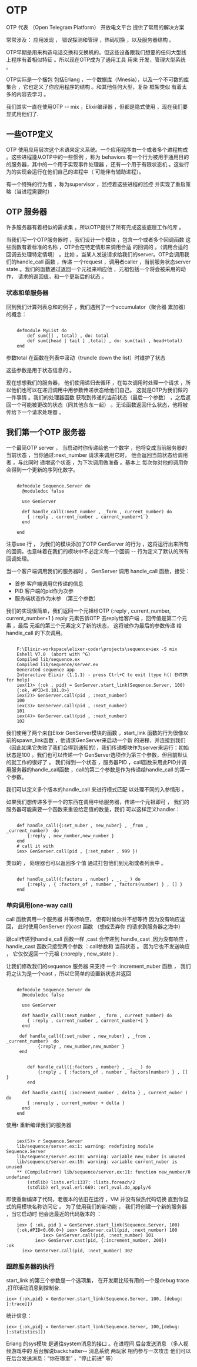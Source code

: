 OTP
============

OTP 代表 （Open Telegram Platform） 开放电文平台 提供了常用的解决方案

常常涉及： 应用发现 ， 错误探测和管理 ，热码切换 ，以及服务器结构 。

OTP早期是用来构造电话交换和交换机的。但这些设备跟我们想要的任何大型线上程序有着相似特征 。所以现在OTP成为了通用工具 用来
开发，管理大型系统 。

OTP实际是一个捆包 包括Erlang ，一个数据库（Mnesia），以及一个不可数的库集合 ，它也定义了你应用程序的结构 。和其他任何大型，复杂
框架类似 有着太多的内容去学习 。

我们其实一直在使用OTP -- mix ，Elixir编译器 ，但都是隐式使用 ，现在我们要显式用他们了.

## 一些OTP定义
OTP 使用应用层次这个术语来定义系统。一个应用程序由一个或者多个进程构成 。这些进程遵从OTP中的一些惯例 ，称为 behaviors
有一个行为被用于通用目的的服务器，其中的一个用于实现事件处理器 ，还有一个用于有限状态机 。这些行为的实现会运行在他们自己的进程中（
可能伴有辅助进程）。

有一个特殊的行为者 ，称为supervisor ，监控着这些进程的监控 并实现了重启策略（当进程需要时）

## OTP 服务器
许多服务器有着相似的需求集 。所以OTP提供了所有完成这些底层工作的库 。

当我们写一个OTP服务器时 ，我们设计一个模块 ，包含一个或者多个回调函数 这些函数有着标准的名称 ，OTP会在特定情形来调用合适
的回调的 。（调用合适的回调去处理特定情境） 。比如 ，当某人发送请求给我们的server。OTP会调用我们的handle_call 函数 ，传递
一个request ，调用者caller ，当前服务状态server state 。我们的函数通过返回一个元祖来响应他 ，元祖包括一个将会被采用的动作，
请求的返回值，和一个更新后的状态 。

### 状态和单服务器

回到我们计算列表总和的例子 ，我们遇到了一个accumulator（聚合器 累加器）的概念：
~~~
    
    defmodule MyList do
        def sum([] , total) , do: total
        def sum([head | tail ] ,total) , do: sum(tail , head+total)
    end 
~~~
参数total 在函数在列表中滚动（trundle down the list）时维护了状态

这些参数是用于状态信息的 。

现在想想我们的服务器， 他们使用递归去循环 ，在每次调用时处理一个请求 ，所以他们也可以在递归调用中用参数传递状态给他们自己。
这就是OTP为我们做的一件事情 。我们的处理器函数 获取到传递的当前状态（最后一个参数） ，之后返回一个可能被更改的状态（同其他东东一起）
。无论函数返回什么状态，他将被传给下一个请求处理器 。

## 我们第一个OTP 服务器

一个最简OTP server ， 当启动时你传递给他一个数字 ，他将变成当前服务器的当前状态 ，当你通过:next_number 请求来调用它时，
他会返回当前状态给调用者 ，与此同时 递增这个状态 ，为下次调用做准备 。基本上 每次你对他的调用你会得到一个更新的序列化数字。

~~~
    
    defmodule Sequence.Server do
      @moduledoc false
    
      use GenServer
    
      def handle_call(:next_number , _form , current_number) do
        { :reply , current_number , current_number+1 }
      end
    
    end

~~~
注意use 行  ， 为我们的模块添加了OTP GenServer 的行为 ，这将运行出来所有的回调，也意味着在我们的模块中不必定义每一个回调
-- 行为定义了默认的所有回调处理。

当一个客户端调用我们的服务器时 ， GenServer 调用 handle_call 函数，接受：
- 首参 客户端调用它传递的信息
- PID 客户端的pid作为次参
- 服务端状态作为末参 （第三个参数）

我们的实现很简单，我们返回一个元祖给OTP
{:reply , current_number, current_number+1 }
reply 元素告诉OTP 去reply给客户端 ，回传值是第二个元素 ，最后 元祖的第三个元素定义了新的状态， 这将被作为最后的参数传递
给handle_call 的下次调用。

~~~
    
    F:\Elixir-workspace\elixer-coder\projects\sequence>iex -S mix
    Eshell V7.0  (abort with ^G)
    Compiled lib/sequence.ex
    Compiled lib/sequence/server.ex
    Generated sequence app
    Interactive Elixir (1.1.1) - press Ctrl+C to exit (type h() ENTER for help)
    iex(1)> {:ok , pid} = GenServer.start_link(Sequence.Server, 100)
    {:ok, #PID<0.101.0>}
    iex(2)> GenServer.call(pid , :next_number)
    100
    iex(3)> GenServer.call(pid , :next_number)
    101
    iex(4)> GenServer.call(pid , :next_number)
    102

~~~
我们使用了两个来自Elixir GenServer模块的函数 ，start_link 函数的行为很像以前的spawn_link函数 ，他请求GenServer来启动一个新
的进程，并连接到我们（因此如果它失败了我们会得到通知的），我们传递模块作为server来运行：初始状态是100 。我们也可以传递一个
GenServer选项作为第三个参数，但目前默认的就工作的很好了 。
我们得到一个状态 ，服务器PID ，call函数采用此PID并调用服务器的handle_call函数 ，call的第二个参数是作为传递给handle_call
的第一个参数。

我们可以定义多个版本的handle_call 来进行模式匹配 以处理不同的入参情形 。

如果我们想传递多于一个的东西在调用中给服务器，传递一个元祖即可 ， 我们的服务器可能需要一个函数来重设给定值的数量，我们
可以这样定义handler：
~~~

    def handle_call({:set_nuber , new_nuber} , _from , _current_number)  do
        {:reply , new_number,new_number }
    end 
    # call it with 
    iex> GenServer.call(pid , {:set_nuber , 999 })
~~~
类似的 ， 处理器也可以返回多个值 通过打包他们到元祖或者列表中 。

~~~
    
    def handle_call({:factors , number} , _, _ ) do
        {:reply , { :factors_of , number , factors(number) } , [] }
    end 

~~~

### 单向调用(one-way call)
call 函数调用一个服务器 并等待响应， 但有时候你并不想等待 因为没有响应返回， 此时使用GenServer 的cast 函数 （想成丢弃你
的请求到服务器之海中）

跟call传递到handle_call 函数一样 ,cast 会传递到 handle_cast ,因为没有响应 ，handle_cast 函数只接受两个参数 ：call参数和
当前状态  。  因为它也不发送响应 ， 它仅仅返回一个元祖 {:noreply , new_state } .

让我们修改我们的sequence 服务器 来支持 一个 :increment_nuber 函数 ， 我们将之认为是一个cast ，所以它简单的设置新状态并返回
~~~
    
    defmodule Sequence.Server do
      @moduledoc false
    
      use GenServer
    
      def handle_call(:next_number , _form , current_number) do
        { :reply , current_number , current_number+1 }
      end
    
     def handle_call({:set_nuber , new_nuber} , _from , _current_number)  do
            {:reply , new_number,new_number }
     end
    
    
        def handle_call({:factors , number} , _, _ ) do
            {:reply , { :factors_of , number , factors(number) } , [] }
        end
    
      def handle_cast({ :increment_number , delta } , current_nuber ) do
        { :noreply , current_number + delta } 
      end
    end

~~~
使用r 重新编译我们的服务器
~~~
    
    iex(5)> r Sequence.Server
    lib/sequence/server.ex:1: warning: redefining module Sequence.Server
    lib/sequence/server.ex:10: warning: variable new_nuber is unused
    lib/sequence/server.ex:19: warning: variable current_nuber is unused
    ** (CompileError) lib/sequence/server.ex:11: function new_number/0 undefined
        (stdlib) lists.erl:1337: :lists.foreach/2
        (stdlib) erl_eval.erl:669: :erl_eval.do_apply/6

~~~

即使重新编译了代码，老版本的依旧在运行 ，VM 并没有做热代码切换 直到你显式的用模块名称访问它 。
为了使用我们的新功能 ， 我们将创建一个新的服务器 ，当它启动时 他会选最近的代码版本的 ：
~~~
    iex> { :ok, pid } = GenServer.start_link(Sequence.Server, 100) 
    {:ok,#PID<0.60.0>} iex> GenServer.call(pid, :next_number) 100 
              iex> GenServer.call(pid, :next_number) 101    
           iex> GenServer.cast(pid, {:increment_number, 200}) :ok         
      iex> GenServer.call(pid, :next_number) 302 
~~~    

### 跟踪服务器的执行
start_link 的第三个参数是一个选项集， 在开发期比较有用的一个是debug trace ,打印活动消息到控制台.
>
    iex> {:ok,pid} = GenServer.start_link(Sequence.Server, 100, [debug: [:trace]])
    
统计信息：
>
    iex> {:ok,pid} = GenServer.start_link(Sequence.Server, 100,[debug: [:statistics]])


Erlang 的sys模块 是通往system消息的接口 。在进程间 后台发送消息 （多人视频游戏中的 后台解说backchatter-- 消息系统 两玩家
相约参与一次攻击 他们可以在后台发送消息：“你在哪里” ，“停止前进” 等）

